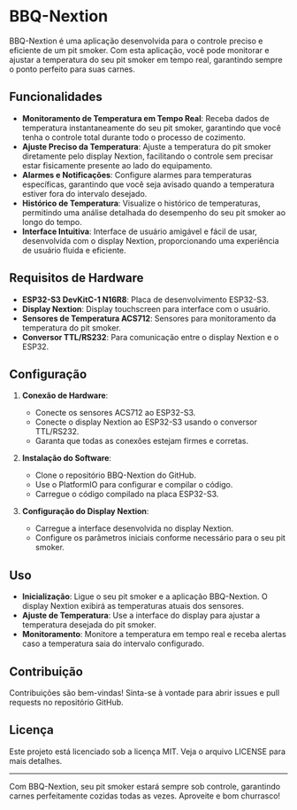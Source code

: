 # BBQ-Nextion

BBQ-Nextion é uma aplicação desenvolvida para o controle preciso e eficiente de um pit smoker. Com esta aplicação, você pode monitorar e ajustar a temperatura do seu pit smoker em tempo real, garantindo sempre o ponto perfeito para suas carnes.

## Funcionalidades

- **Monitoramento de Temperatura em Tempo Real**: Receba dados de temperatura instantaneamente do seu pit smoker, garantindo que você tenha o controle total durante todo o processo de cozimento.
- **Ajuste Preciso da Temperatura**: Ajuste a temperatura do pit smoker diretamente pelo display Nextion, facilitando o controle sem precisar estar fisicamente presente ao lado do equipamento.
- **Alarmes e Notificações**: Configure alarmes para temperaturas específicas, garantindo que você seja avisado quando a temperatura estiver fora do intervalo desejado.
- **Histórico de Temperatura**: Visualize o histórico de temperaturas, permitindo uma análise detalhada do desempenho do seu pit smoker ao longo do tempo.
- **Interface Intuitiva**: Interface de usuário amigável e fácil de usar, desenvolvida com o display Nextion, proporcionando uma experiência de usuário fluida e eficiente.

## Requisitos de Hardware

- **ESP32-S3 DevKitC-1 N16R8**: Placa de desenvolvimento ESP32-S3.
- **Display Nextion**: Display touchscreen para interface com o usuário.
- **Sensores de Temperatura ACS712**: Sensores para monitoramento da temperatura do pit smoker.
- **Conversor TTL/RS232**: Para comunicação entre o display Nextion e o ESP32.

## Configuração

1. **Conexão de Hardware**:
    - Conecte os sensores ACS712 ao ESP32-S3.
    - Conecte o display Nextion ao ESP32-S3 usando o conversor TTL/RS232.
    - Garanta que todas as conexões estejam firmes e corretas.

2. **Instalação do Software**:
    - Clone o repositório BBQ-Nextion do GitHub.
    - Use o PlatformIO para configurar e compilar o código.
    - Carregue o código compilado na placa ESP32-S3.

3. **Configuração do Display Nextion**:
    - Carregue a interface desenvolvida no display Nextion.
    - Configure os parâmetros iniciais conforme necessário para o seu pit smoker.

## Uso

- **Inicialização**: Ligue o seu pit smoker e a aplicação BBQ-Nextion. O display Nextion exibirá as temperaturas atuais dos sensores.
- **Ajuste de Temperatura**: Use a interface do display para ajustar a temperatura desejada do pit smoker.
- **Monitoramento**: Monitore a temperatura em tempo real e receba alertas caso a temperatura saia do intervalo configurado.

## Contribuição

Contribuições são bem-vindas! Sinta-se à vontade para abrir issues e pull requests no repositório GitHub.

## Licença

Este projeto está licenciado sob a licença MIT. Veja o arquivo LICENSE para mais detalhes.

---

Com BBQ-Nextion, seu pit smoker estará sempre sob controle, garantindo carnes perfeitamente cozidas todas as vezes. Aproveite e bom churrasco!
